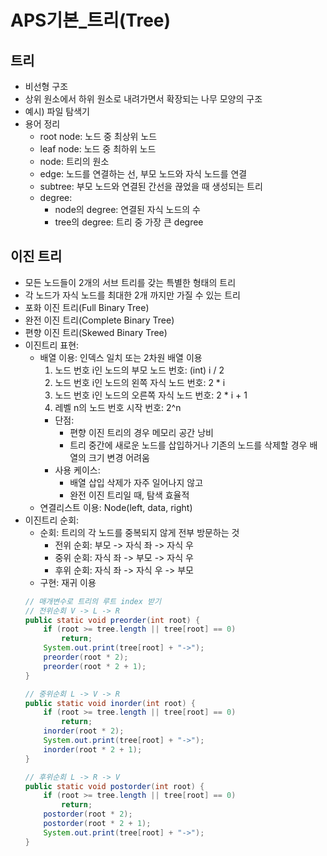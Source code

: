 # APS기본_트리(Tree)

## 트리
* 비선형 구조
* 상위 원소에서 하위 원소로 내려가면서 확장되는 나무 모양의 구조
* 예시) 파일 탐색기
* 용어 정리
    - root node: 노드 중 최상위 노드
    - leaf node: 노드 중 최하위 노드
    - node: 트리의 원소
    - edge: 노드를 연결하는 선, 부모 노드와 자식 노드를 연결
    - subtree: 부모 노드와 연결된 간선을 끊었을 때 생성되는 트리
    - degree: 
        - node의 degree: 연결된 자식 노드의 수
        - tree의 degree: 트리 중 가장 큰 degree

## 이진 트리
* 모든 노드들이 2개의 서브 트리를 갖는 특별한 형태의 트리
* 각 노드가 자식 노드를 최대한 2개 까지만 가질 수 있는 트리
* 포화 이진 트리(Full Binary Tree)
* 완전 이진 트리(Complete Binary Tree)
* 편향 이진 트리(Skewed Binary Tree)
* 이진트리 표현:
    - 배열 이용: 인덱스 일치 또는 2차원 배열 이용
        1. 노드 번호 i인 노드의 부모 노드 번호: (int) i / 2
        2. 노드 번호 i인 노드의 왼쪽 자식 노드 번호: 2 * i
        3. 노드 번호 i인 노드의 오른쪽 자식 노드 번호: 2 * i + 1
        4. 레벨 n의 노드 번호 시작 번호: 2^n
        * 단점: 
            - 편향 이진 트리의 경우 메모리 공간 낭비
            - 트리 중간에 새로운 노드를 삽입하거나 기존의 노드를 삭제할 경우 배열의 크기 변경 어려움
        * 사용 케이스:
            - 배열 삽입 삭제가 자주 일어나지 않고
            - 완전 이진 트리일 때, 탐색 효율적
    - 연결리스트 이용: Node(left, data, right)
* 이진트리 순회:
    - 순회: 트리의 각 노드를 중복되지 않게 전부 방문하는 것
        * 전위 순회: 부모 -> 자식 좌 -> 자식 우
        * 중위 순회: 자식 좌 -> 부모 -> 자식 우
        * 후위 순회: 자식 좌 -> 자식 우 -> 부모
    - 구현: 재귀 이용
    ```java
    // 매개변수로 트리의 루트 index 받기
	// 전위순회 V -> L -> R
	public static void preorder(int root) {
		if (root >= tree.length || tree[root] == 0)
			return;
		System.out.print(tree[root] + "->");
		preorder(root * 2);
		preorder(root * 2 + 1);
	}
	
	// 중위순회 L -> V -> R
	public static void inorder(int root) {
		if (root >= tree.length || tree[root] == 0)
			return;
		inorder(root * 2);
		System.out.print(tree[root] + "->");
		inorder(root * 2 + 1);
	}
	
	// 후위순회 L -> R -> V
	public static void postorder(int root) {
		if (root >= tree.length || tree[root] == 0)
			return;
		postorder(root * 2);
		postorder(root * 2 + 1);
		System.out.print(tree[root] + "->");
	}
    ```

